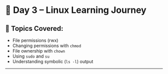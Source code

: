 # 📅 Day 3 – Linux Learning Journey

## 🧠 Topics Covered:
- File permissions (rwx)
- Changing permissions with `chmod`
- File ownership with `chown`
- Using `sudo` and `su`
- Understanding symbolic (`ls -l`) output

---


